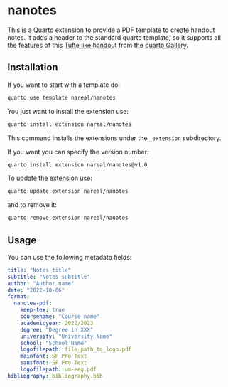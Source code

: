 # nanotes

This is a [Quarto](https://quarto.org/) extension to provide a PDF template to create handout notes. It adds a header to the standard quarto template, so it supports all the features of this  [Tufte like handout](https://quarto-dev.github.io/quarto-gallery/page-layout/tufte.pdf) from the [quarto Gallery](https://quarto.org/docs/gallery/).

## Installation

If you want to start with a template do:
```bash
quarto use template nareal/nanotes
```

You just want to install the extension use:
```bash
quarto install extension nareal/nanotes
```

This command installs the extensions under the `_extension` subdirectory.

If you want you can specify the version number:
```bash
quarto install extension nareal/nanotes@v1.0
```

To update the extension use:
```bash
quarto update extension nareal/nanotes
```

and to remove it:
```bash
quarto remove extension nareal/nanotes
```

## Usage

You can use the following metadata fields:

```yaml
title: "Notes title"
subtitle: "Notes subtitle"
author: "Author name"
date: "2022-10-06"
format:
  nanotes-pdf: 
    keep-tex: true
    coursename: "Course name"
    academicyear: 2022/2023
    degree: "Degree in XXX"
    university: "University Name"
    school: "School Name"
    logofilepath: file_path_to_logo.pdf
    mainfont: SF Pro Text
    sansfont: SF Pro Text
    logofilepath: um-eeg.pdf
bibliography: bibliography.bib
```
